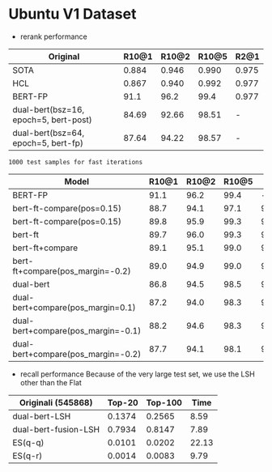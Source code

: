 # Ubuntu V1 Dataset

* rerank performance

| Original       | R10@1 | R10@2 | R10@5 | R2@1   |
| -------------- | ----- | ----- | ----- | ------ |
| SOTA           | 0.884 | 0.946 | 0.990 | 0.975  |
| HCL            | 0.867 | 0.940 | 0.992 | 0.977  |
| BERT-FP        | 91.1  | 96.2  | 99.4  | 0.977  |
| dual-bert(bsz=16, epoch=5, bert-post) | 84.69 | 92.66 | 98.51 | - |
| dual-bert(bsz=64, epoch=5, bert-fp) | 87.64 | 94.22 | 98.57  | - |

    1000 test samples for fast iterations

| Model             | R10@1 | R10@2 | R10@5 | MRR    |
| ----------------- | ----- | ----- | ----- | ------ |
| BERT-FP           | 91.1  | 96.2  | 99.4  | -      |
| bert-ft-compare(pos=0.15)   | 88.7  | 94.1  | 97.1  | 92.69  |
| bert-ft-compare(pos=0.15)   | 89.8  | 95.9  | 99.3  | 93.91  |
| bert-ft           | 89.7  | 96.0  | 99.3  | 93.92  |
| bert-ft+compare   | 89.1  | 95.1  | 99.0  | 93.38  |
| bert-ft+compare(pos_margin=-0.2)   | 89.0  | 94.9  | 99.0  | 93.3  |
| dual-bert         | 86.8  | 94.5  | 98.5  | 91.98  |
| dual-bert+compare(pos_margin=0.1) | 87.2  | 94.0  | 98.3  | 92.1  |
| dual-bert+compare(pos_margin=-0.1) | 88.2  | 94.6  | 98.3  | 92.72  |
| dual-bert+compare(pos_margin=-0.2) | 87.7  | 94.1  | 98.1  | 92.33  |

* recall performance
    Because of the very large test set, we use the LSH other than the Flat

| Originali (545868)       | Top-20 | Top-100 | Time |
| -------------- | ----- | ----- | ------ |
| dual-bert-LSH | 0.1374 | 0.2565 | 8.59  |
| dual-bert-fusion-LSH | 0.7934 | 0.8147 | 7.89  |
| ES(q-q) | 0.0101 | 0.0202 | 22.13 |
| ES(q-r) | 0.0014 | 0.0083 | 9.79 |
